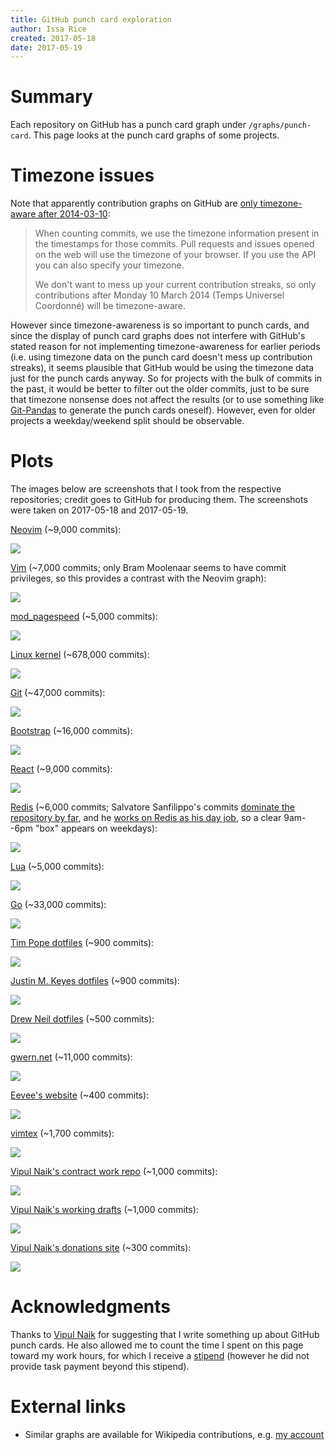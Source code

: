 ```yaml
---
title: GitHub punch card exploration
author: Issa Rice
created: 2017-05-18
date: 2017-05-19
---
```


# Summary

Each repository on GitHub has a punch card graph under `/graphs/punch-card`.
This page looks at the punch card graphs of some projects.

# Timezone issues

Note that apparently contribution graphs on GitHub are [only timezone-aware after
2014-03-10](https://github.com/blog/1793-timezone-aware-contribution-graphs):

> When counting commits, we use the timezone information present in the
> timestamps for those commits. Pull requests and issues opened on the web will
> use the timezone of your browser. If you use the API you can also specify
> your timezone.
>
> We don't want to mess up your current contribution streaks, so only
> contributions after Monday 10 March 2014 (Temps Universel Coordonné) will be
> timezone-aware.

However since timezone-awareness is so important to punch cards, and since the
display of punch card graphs does not interfere with GitHub's stated reason for
not implementing timezone-awareness for earlier periods (i.e. using timezone
data on the punch card doesn't mess up contribution streaks), it seems
plausible that GitHub would be using the timezone data just for the punch cards
anyway.
So for projects with the bulk of commits in the past, it would be better to
filter out the older commits, just to be sure that timezone nonsense does
not affect the results (or to use something like [Git-Pandas](https://github.com/wdm0006/git-pandas)
to generate the punch cards oneself).
However, even for older projects a weekday/weekend split should be observable.

# Plots

The images below are screenshots that I took from the respective repositories;
credit goes to GitHub for producing them.
The screenshots were taken on 2017-05-18 and 2017-05-19.

[Neovim](https://github.com/neovim/neovim/graphs/punch-card)
(~9,000 commits):

[![](punch-card-neovim-neovim.png)](punch-card-neovim-neovim.png)

[Vim](https://github.com/vim/vim/graphs/punch-card)
(~7,000 commits; only Bram Moolenaar seems to have commit privileges, so this provides a
contrast with the Neovim graph):

[![](punch-card-vim-vim.png)](punch-card-vim-vim.png)

[mod_pagespeed](https://github.com/pagespeed/mod_pagespeed/graphs/punch-card)
(~5,000 commits):

[![](punch-card-pagespeed-mod_pagespeed.png)](punch-card-pagespeed-mod_pagespeed.png)

[Linux kernel](https://github.com/torvalds/linux/graphs/punch-card)
(~678,000 commits):

[![](punch-card-torvalds-linux.png)](punch-card-torvalds-linux.png)

[Git](https://github.com/git/git/graphs/punch-card)
(~47,000 commits):

[![](punch-card-git-git.png)](punch-card-git-git.png)

[Bootstrap](https://github.com/twbs/bootstrap/graphs/punch-card)
(~16,000 commits):

[![](punch-card-twbs-bootstrap.png)](punch-card-twbs-bootstrap.png)

[React](https://github.com/facebook/react/graphs/punch-card)
(~9,000 commits):

[![](punch-card-facebook-react.png)](punch-card-facebook-react.png)

[Redis](https://github.com/antirez/redis/graphs/punch-card)
(~6,000 commits; Salvatore Sanfilippo's commits [dominate the repository by far](https://github.com/antirez/redis/graphs/contributors),
and he [works on Redis as his day job][antirez], so a clear 9am--6pm "box" appears on
weekdays):

[![](punch-card-antirez-redis.png)](punch-card-antirez-redis.png)

[Lua](https://github.com/lua/lua/graphs/punch-card)
(~5,000 commits):

[![](punch-card-lua-lua.png)](punch-card-lua-lua.png)

[Go](https://github.com/golang/go/graphs/punch-card)
(~33,000 commits):

[![](punch-card-golang-go.png)](punch-card-golang-go.png)

[Tim Pope dotfiles](https://github.com/tpope/tpope/graphs/punch-card)
(~900 commits):

[![](punch-card-tpope-tpope.png)](punch-card-tpope-tpope.png)

[Justin M. Keyes dotfiles](https://github.com/justinmk/config/graphs/punch-card)
(~900 commits):

[![](punch-card-justinmk-config.png)](punch-card-justinmk-config.png)

[Drew Neil dotfiles](https://github.com/nelstrom/dotfiles/graphs/punch-card)
(~500 commits):

[![](punch-card-nelstrom-dotfiles.png)](punch-card-nelstrom-dotfiles.png)

[gwern.net](https://github.com/gwern/gwern.net/graphs/punch-card)
(~11,000 commits):

[![](punch-card-gwern-gwern-net.png)](punch-card-gwern-gwern-net.png)

[Eevee's website](https://github.com/eevee/eev.ee/graphs/punch-card)
(~400 commits):

[![](punch-card-eevee-eev-ee.png)](punch-card-eevee-eev-ee.png)

[vimtex](https://github.com/lervag/vimtex/graphs/punch-card)
(~1,700 commits):

[![](punch-card-lervag-vimtex.png)](punch-card-lervag-vimtex.png)

[Vipul Naik's contract work repo](https://github.com/vipulnaik/contractwork/graphs/punch-card)
(~1,000 commits):

[![](punch-card-vipulnaik-contractwork.png)](punch-card-vipulnaik-contractwork.png)

[Vipul Naik's working drafts](https://github.com/vipulnaik/working-drafts/graphs/punch-card)
(~1,000 commits):

[![](punch-card-vipulnaik-working-drafts.png)](punch-card-vipulnaik-working-drafts.png)

[Vipul Naik's donations site](https://github.com/vipulnaik/donations/graphs/punch-card)
(~300 commits):

[![](punch-card-vipulnaik-donations.png)](punch-card-vipulnaik-donations.png)

# Acknowledgments

Thanks to [Vipul Naik](https://vipulnaik.com/) for suggesting that I write
something up about GitHub punch cards.
He also allowed me to count the time I spent on this page toward my work hours,
for which I receive a [stipend](https://github.com/vipulnaik/contractwork/blob/master/contributor-lists/issa-list.mediawiki#Stipends)
(however he did not provide task payment beyond this stipend).

# External links

- Similar graphs are available for Wikipedia contributions,
  e.g. [my account](https://tools.wmflabs.org/xtools-ec/?user=Riceissa&project=en.wikipedia.org#timecard)

[antirez]: http://invece.org/ "Salvatore Sanfilippo. “Salvatore Sanfilippo aka antirez”. Retrieved May 19, 2017. “Currently my main project is Redis, and thanks to Redis Labs sponsoring the development of Redis, it is also my work.”"
